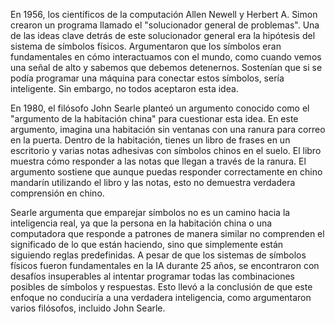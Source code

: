 En 1956, los científicos de la computación Allen Newell y Herbert A. Simon crearon un programa llamado el "solucionador general de problemas". Una de las ideas clave detrás de este solucionador general era la hipótesis del sistema de símbolos físicos. Argumentaron que los símbolos eran fundamentales en cómo interactuamos con el mundo, como cuando vemos una señal de alto y sabemos que debemos detenernos. Sostenían que si se podía programar una máquina para conectar estos símbolos, sería inteligente. Sin embargo, no todos aceptaron esta idea.

En 1980, el filósofo John Searle planteó un argumento conocido como el "argumento de la habitación china" para cuestionar esta idea. En este argumento, imagina una habitación sin ventanas con una ranura para correo en la puerta. Dentro de la habitación, tienes un libro de frases en un escritorio y varias notas adhesivas con símbolos chinos en el suelo. El libro muestra cómo responder a las notas que llegan a través de la ranura. El argumento sostiene que aunque puedas responder correctamente en chino mandarín utilizando el libro y las notas, esto no demuestra verdadera comprensión en chino. 

Searle argumenta que emparejar símbolos no es un camino hacia la inteligencia real, ya que la persona en la habitación china o una computadora que responde a patrones de manera similar no comprenden el significado de lo que están haciendo, sino que simplemente están siguiendo reglas predefinidas. A pesar de que los sistemas de símbolos físicos fueron fundamentales en la IA durante 25 años, se encontraron con desafíos insuperables al intentar programar todas las combinaciones posibles de símbolos y respuestas. Esto llevó a la conclusión de que este enfoque no conduciría a una verdadera inteligencia, como argumentaron varios filósofos, incluido John Searle.
